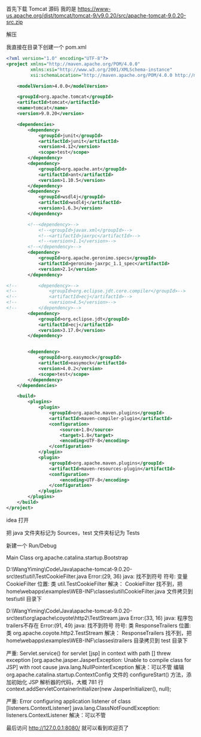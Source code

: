 首先下载 Tomcat 源码
我的是
https://www-us.apache.org/dist/tomcat/tomcat-9/v9.0.20/src/apache-tomcat-9.0.20-src.zip

解压

我直接在目录下创建一个 pom.xml
```Xml
<?xml version="1.0" encoding="UTF-8"?>
<project xmlns="http://maven.apache.org/POM/4.0.0"
         xmlns:xsi="http://www.w3.org/2001/XMLSchema-instance"
         xsi:schemaLocation="http://maven.apache.org/POM/4.0.0 http://maven.apache.org/xsd/maven-4.0.0.xsd">

    <modelVersion>4.0.0</modelVersion>

    <groupId>org.apache.tomcat</groupId>
    <artifactId>tomcat</artifactId>
    <name>tomcat</name>
    <version>9.0.20</version>

    <dependencies>
        <dependency>
            <groupId>junit</groupId>
            <artifactId>junit</artifactId>
            <version>4.12</version>
            <scope>test</scope>
        </dependency>
        <dependency>
            <groupId>org.apache.ant</groupId>
            <artifactId>ant</artifactId>
            <version>1.10.5</version>
        </dependency>
        <dependency>
            <groupId>wsdl4j</groupId>
            <artifactId>wsdl4j</artifactId>
            <version>1.6.3</version>
        </dependency>

        <!--<dependency>-->
            <!--<groupId>javax.xml</groupId>-->
            <!--<artifactId>jaxrpc</artifactId>-->
            <!--<version>1.1</version>-->
        <!--</dependency>-->
        <dependency>
            <groupId>org.apache.geronimo.specs</groupId>
            <artifactId>geronimo-jaxrpc_1.1_spec</artifactId>
            <version>2.1</version>
        </dependency>

<!--        <dependency>-->
<!--            <groupId>org.eclipse.jdt.core.compiler</groupId>-->
<!--            <artifactId>ecj</artifactId>-->
<!--            <version>4.5</version>-->
<!--        </dependency>-->
        <dependency>
            <groupId>org.eclipse.jdt</groupId>
            <artifactId>ecj</artifactId>
            <version>3.17.0</version>
        </dependency>


        <dependency>
            <groupId>org.easymock</groupId>
            <artifactId>easymock</artifactId>
            <version>4.0.2</version>
            <scope>test</scope>
        </dependency>
    </dependencies>

    <build>
        <plugins>
            <plugin>
                <groupId>org.apache.maven.plugins</groupId>
                <artifactId>maven-compiler-plugin</artifactId>
                <configuration>
                    <source>1.8</source>
                    <target>1.8</target>
                    <encoding>UTF-8</encoding>
                </configuration>
            </plugin>
            <plugin>
                <groupId>org.apache.maven.plugins</groupId>
                <artifactId>maven-resources-plugin</artifactId>
                <configuration>
                    <encoding>UTF-8</encoding>
                </configuration>
            </plugin>
        </plugins>
    </build>
</project>
```

idea 打开


把 java 文件夹标记为 Sources，test 文件夹标记为 Tests

新建一个 Run/Debug

Main Class org.apache.catalina.startup.Bootstrap

D:\WangYiming\Code\Java\apache-tomcat-9.0.20-src\test\util\TestCookieFilter.java
Error:(29, 36) java: 找不到符号
  符号:   变量 CookieFilter
  位置: 类 util.TestCookieFilter
解决： CookieFilter 找不到，把 home\webapps\examples\WEB-INF\classes\util\CookieFilter.java 文件拷贝到 test\util 目录下

D:\WangYiming\Code\Java\apache-tomcat-9.0.20-src\test\org\apache\coyote\http2\TestStream.java
Error:(33, 16) java: 程序包trailers不存在
Error:(91, 49) java: 找不到符号
  符号:   类 ResponseTrailers
  位置: 类 org.apache.coyote.http2.TestStream
解决： ResponseTrailers 找不到，把 home\webapps\examples\WEB-INF\classes\trailers 目录拷贝到 test 目录下


严重: Servlet.service() for servlet [jsp] in context with path [] threw exception [org.apache.jasper.JasperException: Unable to compile class for JSP] with root cause
java.lang.NullPointerException
解决：可以不管
编辑 org.apache.catalina.startup.ContextConfig 文件的 configureStart() 方法，添加初始化 JSP 解析器的代码，大概 781 行
context.addServletContainerInitializer(new JasperInitializer(), null);

严重: Error configuring application listener of class [listeners.ContextListener]
java.lang.ClassNotFoundException: listeners.ContextListener
解决：可以不管


最后访问 http://127.0.0.1:8080/ 就可以看到欢迎页了